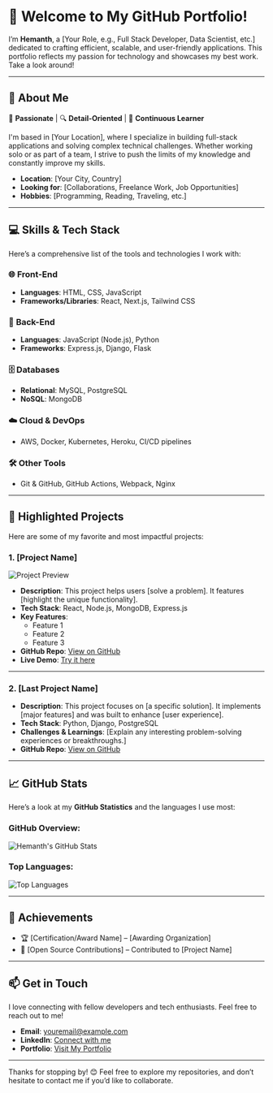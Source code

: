 # 👋 Welcome to My GitHub Portfolio!

I’m **Hemanth**, a [Your Role, e.g., Full Stack Developer, Data Scientist, etc.] dedicated to crafting efficient, scalable, and user-friendly applications. This portfolio reflects my passion for technology and showcases my best work. Take a look around!

---

## 💼 **About Me**

🎯 **Passionate** | 🔍 **Detail-Oriented** | 🧠 **Continuous Learner**

I'm based in [Your Location], where I specialize in building full-stack applications and solving complex technical challenges. Whether working solo or as part of a team, I strive to push the limits of my knowledge and constantly improve my skills.

- **Location**: [Your City, Country]  
- **Looking for**: [Collaborations, Freelance Work, Job Opportunities]  
- **Hobbies**: [Programming, Reading, Traveling, etc.]

---

## 💻 **Skills & Tech Stack**

Here’s a comprehensive list of the tools and technologies I work with:

### 🌐 **Front-End**
- **Languages**: HTML, CSS, JavaScript
- **Frameworks/Libraries**: React, Next.js, Tailwind CSS

### 🔧 **Back-End**
- **Languages**: JavaScript (Node.js), Python
- **Frameworks**: Express.js, Django, Flask

### 🗄 **Databases**
- **Relational**: MySQL, PostgreSQL
- **NoSQL**: MongoDB

### ☁️ **Cloud & DevOps**
- AWS, Docker, Kubernetes, Heroku, CI/CD pipelines

### 🛠 **Other Tools**
- Git & GitHub, GitHub Actions, Webpack, Nginx

---

## 🚀 **Highlighted Projects**

Here are some of my favorite and most impactful projects:

### **1. [Project Name]**
![Project Preview](https://via.placeholder.com/800x400.png)  <!-- Add your project image if applicable -->
- **Description**: This project helps users [solve a problem]. It features [highlight the unique functionality].
- **Tech Stack**: React, Node.js, MongoDB, Express.js
- **Key Features**:
   - Feature 1
   - Feature 2
   - Feature 3
- **GitHub Repo**: [View on GitHub](https://github.com/Hemanth/project-repo)
- **Live Demo**: [Try it here](https://example.com)

---

### **2. [Last Project Name]**
- **Description**: This project focuses on [a specific solution]. It implements [major features] and was built to enhance [user experience].
- **Tech Stack**: Python, Django, PostgreSQL
- **Challenges & Learnings**: [Explain any interesting problem-solving experiences or breakthroughs.]
- **GitHub Repo**: [View on GitHub](https://github.com/Hemanth/last-project-repo)

---

## 📈 **GitHub Stats**

Here’s a look at my **GitHub Statistics** and the languages I use most:

### **GitHub Overview**:
![Hemanth's GitHub Stats](https://github-readme-stats.vercel.app/api?username=Hemanth&show_icons=true&theme=radical&count_private=true)

### **Top Languages**:
![Top Languages](https://github-readme-stats.vercel.app/api/top-langs/?username=Hemanth&layout=compact&theme=radical)

---

## 🏅 **Achievements**

- 🏆 [Certification/Award Name] – [Awarding Organization]
- 📃 [Open Source Contributions] – Contributed to [Project Name]

---

## 📫 **Get in Touch**

I love connecting with fellow developers and tech enthusiasts. Feel free to reach out to me!

- **Email**: [youremail@example.com](mailto:youremail@example.com)
- **LinkedIn**: [Connect with me](https://linkedin.com/in/yourprofile)
- **Portfolio**: [Visit My Portfolio](https://yourportfolio.com)

---

Thanks for stopping by! 😊 Feel free to explore my repositories, and don’t hesitate to contact me if you’d like to collaborate.
